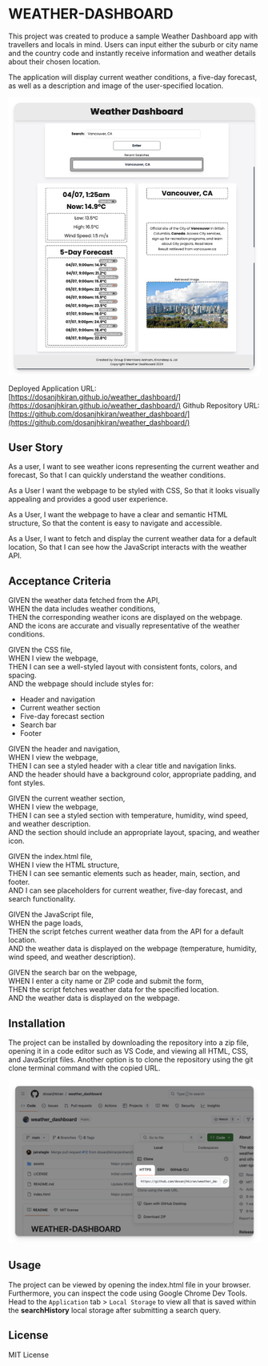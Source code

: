 # WEATHER-DASHBOARD
This project was created to produce a sample Weather Dashboard app with travellers and locals in mind. Users can input either the suburb or city name and the country code and instantly receive information and weather details about their chosen location. 

The application will display current weather conditions, a five-day forecast, as well as a description and image of the user-specified location.

[![Application preview](./assets/images/application-preview.png)](https://dosanjhkiran.github.io/weather_dashboard/)

Deployed Application URL: [https://dosanjhkiran.github.io/weather_dashboard/](https://dosanjhkiran.github.io/weather_dashboard/)
Github Repository URL: [https://github.com/dosanjhkiran/weather_dashboard/](https://github.com/dosanjhkiran/weather_dashboard/)

## User Story
As a user,
I want to see weather icons representing the current weather and forecast,
So that I can quickly understand the weather conditions.

As a User
I want the webpage to be styled with CSS,
So that it looks visually appealing and provides a good user experience.

As a User,
I want the webpage to have a clear and semantic HTML structure,
So that the content is easy to navigate and accessible.

As a User,
I want to fetch and display the current weather data for a default location,
So that I can see how the JavaScript interacts with the weather API.

## Acceptance Criteria
GIVEN the weather data fetched from the API,<br>
WHEN the data includes weather conditions,<br>
THEN the corresponding weather icons are displayed on the webpage.<br>
AND the icons are accurate and visually representative of the weather conditions.<br>

GIVEN the CSS file,<br>
WHEN I view the webpage,<br>
THEN I can see a well-styled layout with consistent fonts, colors, and spacing.<br>
AND the webpage should include styles for:
- Header and navigation
- Current weather section
- Five-day forecast section
- Search bar
- Footer

GIVEN the header and navigation,<br>
WHEN I view the webpage,<br>
THEN I can see a styled header with a clear title and navigation links.<br>
AND the header should have a background color, appropriate padding, and font styles.

GIVEN the current weather section,<br>
WHEN I view the webpage,<br>
THEN I can see a styled section with temperature, humidity, wind speed, and weather description.<br>
AND the section should include an appropriate layout, spacing, and weather icon.

GIVEN the index.html file,<br>
WHEN I view the HTML structure,<br>
THEN I can see semantic elements such as header, main, section, and footer.<br>
AND I can see placeholders for current weather, five-day forecast, and search functionality.

GIVEN the JavaScript file,<br>
WHEN the page loads,<br>
THEN the script fetches current weather data from the API for a default location.<br>
AND the weather data is displayed on the webpage (temperature, humidity, wind speed, and weather description).

GIVEN the search bar on the webpage,<br>
WHEN I enter a city name or ZIP code and submit the form,<br>
THEN the script fetches weather data for the specified location.<br>
AND the weather data is displayed on the webpage.

## Installation
The project can be installed by downloading the repository into a zip file, opening it in a code editor such as VS Code, and viewing all HTML, CSS, and JavaScript files. Another option is to clone the repository using the git clone terminal command with the copied URL.

![Installation instructions](./assets/images/installation-instruction.png)

## Usage
The project can be viewed by opening the index.html file in your browser. Furthermore, you can inspect the code using Google Chrome Dev Tools. Head to the `Application` tab > `Local Storage` to view all that is saved within the **searchHistory** local storage after submitting a search query.

## License
MIT License